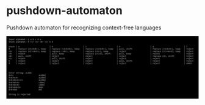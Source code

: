 # pushdown-automaton

Pushdown automaton for recognizing context-free languages

![Alt text](/screenshot.png?raw=true "Screencapture")
